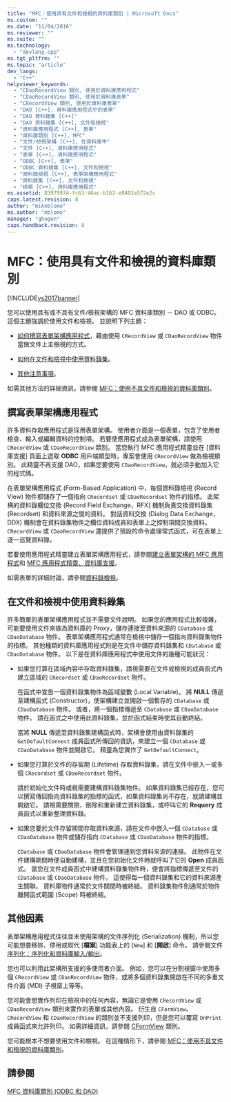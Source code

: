 ```yaml
---
title: "MFC：使用具有文件和檢視的資料庫類別 | Microsoft Docs"
ms.custom: ""
ms.date: "11/04/2016"
ms.reviewer: ""
ms.suite: ""
ms.technology: 
  - "devlang-cpp"
ms.tgt_pltfrm: ""
ms.topic: "article"
dev_langs: 
  - "C++"
helpviewer_keywords: 
  - "CDaoRecordView 類別, 使用於資料庫應用程式"
  - "CDaoRecordView 類別, 使用於資料庫表單"
  - "CRecordView 類別, 使用於資料庫表單"
  - "DAO [C++], 資料庫應用程式中的表單"
  - "DAO 資料錄集 [C++]"
  - "DAO 資料錄集 [C++], 文件和檢視"
  - "資料庫應用程式 [C++], 表單"
  - "資料庫類別 [C++], MFC"
  - "文件/檢視架構 [C++], 在資料庫中"
  - "文件 [C++], 資料庫應用程式"
  - "表單 [C++], 資料庫應用程式"
  - "ODBC [C++], 表單"
  - "ODBC 資料錄集 [C++], 文件和檢視"
  - "資料錄檢視 [C++], 表單架構應用程式"
  - "資料錄集 [C++], 文件和檢視"
  - "檢視 [C++], 資料庫應用程式"
ms.assetid: 83979974-fc63-46ac-b162-e8403a572e2c
caps.latest.revision: 8
author: "mikeblome"
ms.author: "mblome"
manager: "ghogen"
caps.handback.revision: 8
---
```

# MFC：使用具有文件和檢視的資料庫類別
[!INCLUDE[vs2017banner](../assembler/inline/includes/vs2017banner.md)]

您可以使用具有或不具有文件\/檢視架構的 MFC 資料庫類別 － DAO 或 ODBC。  這個主題強調於使用文件和檢視。  並說明下列主題：  
  
-   [如何撰寫表單架構應用程式](#_core_writing_a_form.2d.based_application)，藉由使用 `CRecordView` 或 `CDaoRecordView` 物件當做文件上主檢視的方式。  
  
-   [如何在文件和檢視中使用資料錄集](#_core_using_recordsets_in_documents_and_views)。  
  
-   [其他注意事項](#_core_other_factors)。  
  
 如需其他方法的詳細資訊，請參閱 [MFC：使用不具文件和檢視的資料庫類別](../data/mfc-using-database-classes-without-documents-and-views.md)。  
  
##  <a name="_core_writing_a_form.2d.based_application"></a> 撰寫表單架構應用程式  
 許多資料存取應用程式是採用表單架構。  使用者介面是一個表單，包含了使用者檢查、輸入或編輯資料的控制項。  若要使應用程式成為表單架構，請使用 `CRecordView` 或 `CDaoRecordView` 類別。  當您執行 MFC 應用程式精靈並在 \[資料庫支援\] 頁面上選取 **ODBC** 用戶端類型時，專案會使用 `CRecordView` 做為檢視類別。  此精靈不再支援 DAO，如果您要使用 `CDaoRecordView`，就必須手動加入它的程式碼。  
  
 在表單架構應用程式 \(Form\-Based Application\) 中，每個資料錄檢視 \(Record View\) 物件都儲存了一個指向 `CRecordset` 或 `CDaoRecordset` 物件的指標。  此架構的資料錄欄位交換 \(Record Field Exchange，RFX\) 機制負責交換資料錄集 \(Recordset\) 和資料來源之間的資料。  對話資料交換 \(Dialog Data Exchange，DDX\) 機制會在資料錄集物件之欄位資料成員和表單上之控制項間交換資料。  `CRecordView` 或 `CDaoRecordView` 還提供了預設的命令處理常式函式，可在表單上逐一巡覽資料錄。  
  
 若要使用應用程式精靈建立表單架構應用程式，請參閱[建立表單架構的 MFC 應用程式](../mfc/reference/creating-a-forms-based-mfc-application.md)和 [MFC 應用程式精靈、資料庫支援](../mfc/reference/database-support-mfc-application-wizard.md)。  
  
 如需表單的詳細討論，請參閱[資料錄檢視](../data/record-views-mfc-data-access.md)。  
  
##  <a name="_core_using_recordsets_in_documents_and_views"></a> 在文件和檢視中使用資料錄集  
 許多簡單的表單架構應用程式並不需要文件說明。  如果您的應用程式比較複雜，可能要使用文件來做為資料庫的 Proxy，儲存連接至資料來源的 `CDatabase` 或 `CDaoDatabase` 物件。  表單架構應用程式通常在檢視中儲存一個指向資料錄集物件的指標。  其他種類的資料庫應用程式則是在文件中儲存資料錄集和 `CDatabase` 或 `CDaoDatabase` 物件。  以下是在資料庫應用程式中使用文件的幾種可能狀況：  
  
-   如果您打算在區域內容中存取資料錄集，請視需要在文件或檢視的成員函式內建立區域的 `CRecordset` 或 `CDaoRecordset` 物件。  
  
     在函式中宣告一個資料錄集物件為區域變數 \(Local Variable\)。  將 **NULL** 傳遞至建構函式 \(Constructor\)，使架構建立並開啟一個暫存的 `CDatabase` 或 `CDaoDatabase` 物件。  或者，將一個指標傳遞至 `CDatabase` 或 `CDaoDatabase` 物件。  請在函式之中使用此資料錄集，並於函式結束時使其自動終結。  
  
     當將 **NULL** 傳遞至資料錄集建構函式時，架構會使用由資料錄集的 `GetDefaultConnect` 成員函式所傳回的資訊，來建立一個 `CDatabase` 或 `CDaoDatabase` 物件並開啟它。  精靈為您實作了 `GetDefaultConnect`。  
  
-   如果您打算於文件的存留期 \(Lifetime\) 存取資料錄集，請在文件中嵌入一或多個 `CRecordset` 或 `CDaoRecordset` 物件。  
  
     請於初始化文件時或視需要建構資料錄集物件。  如果資料錄集已經存在，您可以撰寫傳回指向資料錄集的指標的函式，如果資料錄集尚不存在，就請建構並開啟它。  請視需要關閉、刪除和重新建立資料錄集，或呼叫它的 **Requery** 成員函式以重新整理資料錄。  
  
-   如果您要於文件存留期間存取資料來源，請在文件中嵌入一個 `CDatabase` 或 `CDaoDatabase` 物件或儲存指向 `CDatabase` 或 `CDaoDatabase` 物件的指標。  
  
     `CDatabase` 或 `CDaoDatabase` 物件會管理連到您資料來源的連接。  此物件在文件建構期間時便自動建構，並且在您初始化文件時就呼叫了它的 **Open** 成員函式。  當您在文件成員函式中建構資料錄集物件時，便會將指標傳遞至文件的 `CDatabase` 或 `CDaoDatabase` 物件。  這使得每一個資料錄集和它的資料來源產生關聯。  資料庫物件通常於文件關閉時被終結。  資料錄集物件則通常於物件離開函式範圍 \(Scope\) 時被終結。  
  
##  <a name="_core_other_factors"></a> 其他因素  
 表單架構應用程式往往並未使用架構的文件序列化 \(Serialization\) 機制，所以您可能想要移除、停用或取代 \[**檔案**\] 功能表上的 \[`New`\] 和 \[**開啟**\] 命令。  請參閱文件[序列化：序列化和資料庫輸入\/輸出](../mfc/serialization-serialization-vs-database-input-output.md)。  
  
 您也可以利用此架構所支援的多使用者介面。  例如，您可以在分割視窗中使用多個 `CRecordView` 或 `CDaoRecordView` 物件，或將多個資料錄集開啟在不同的多重文件介面 \(MDI\) 子視窗上等等。  
  
 您可能會想實作列印在檢視中的任何內容，無論它是使用 `CRecordView` 或 `CDaoRecordView` 類別來實作的表單或其他內容。  衍生自 `CFormView`、`CRecordView` 和 `CDaoRecordView` 的類別並不支援列印，但是您可以覆寫 `OnPrint` 成員函式來允許列印。  如需詳細資訊，請參閱 [CFormView](../mfc/reference/cformview-class.md) 類別。  
  
 您可能根本不想要使用文件和檢視。  在這種情形下，請參閱 [MFC：使用不具文件和檢視的資料庫類別](../data/mfc-using-database-classes-without-documents-and-views.md)。  
  
## 請參閱  
 [MFC 資料庫類別 \(ODBC 和 DAO\)](../data/mfc-database-classes-odbc-and-dao.md)
